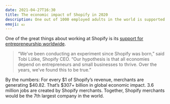```yaml
---
date: 2021-04-27T16:30
title: The economic impact of Shopify in 2020
description: One out of 1000 employed adults in the world is supported by a Shopify merchant.
emoji: 💶
---
```


One of the great things about working at Shopify is its [support for entrepreneurship worldwide][link].

> “We’ve been conducting an experiment since Shopify was born,” said Tobi Lütke, Shopify CEO. “Our hypothesis is that all economies depend on entrepreneurs and small businesses to thrive. Over the years, we’ve found this to be true.”

By the numbers: For every $1 of Shopify’s revenue, merchants are generating $40.82. That’s $307+ billion in global economic impact. 3.6 million jobs are created by Shopify merchants. Together, Shopify merchants would be the 7th largest company in the world.

[link]: https://news.shopify.com/the-shopify-effect-36m-jobs-and-307b-in-economic-impact-in-2020
